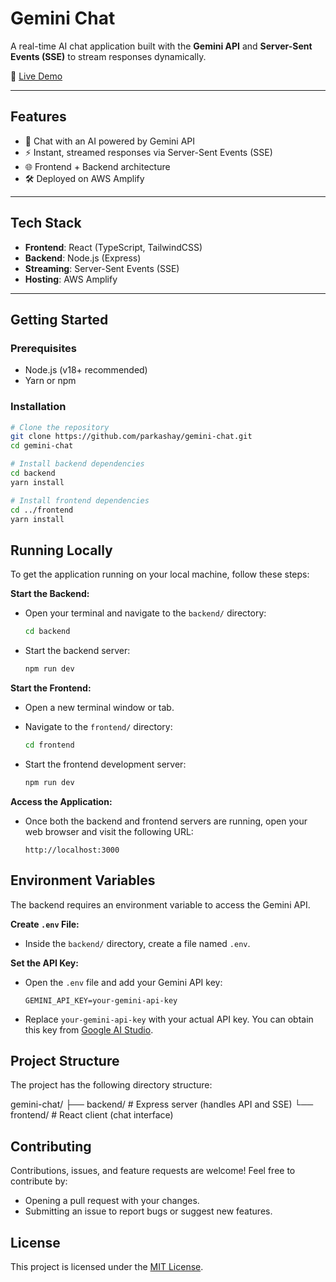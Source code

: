 # Gemini Chat

A real-time AI chat application built with the **Gemini API** and **Server-Sent Events (SSE)** to stream responses dynamically.

🚀 [Live Demo](https://master.d1i0bq0ta6os8r.amplifyapp.com/chat/)

---

## Features

- 🤖 Chat with an AI powered by Gemini API
- ⚡ Instant, streamed responses via Server-Sent Events (SSE)
- 🌐 Frontend + Backend architecture
- 🛠️ Deployed on AWS Amplify

---

## Tech Stack

- **Frontend**: React (TypeScript, TailwindCSS)
- **Backend**: Node.js (Express)
- **Streaming**: Server-Sent Events (SSE)
- **Hosting**: AWS Amplify

---

## Getting Started

### Prerequisites

- Node.js (v18+ recommended)
- Yarn or npm

### Installation

```bash
# Clone the repository
git clone https://github.com/parkashay/gemini-chat.git
cd gemini-chat

# Install backend dependencies
cd backend
yarn install

# Install frontend dependencies
cd ../frontend
yarn install
```

## Running Locally

To get the application running on your local machine, follow these steps:

**Start the Backend:**

- Open your terminal and navigate to the `backend/` directory:

  ```bash
  cd backend
  ```

- Start the backend server:

  ```bash
  npm run dev
  ```

**Start the Frontend:**

- Open a new terminal window or tab.
- Navigate to the `frontend/` directory:

  ```bash
  cd frontend
  ```

- Start the frontend development server:

  ```bash
  npm run dev
  ```

**Access the Application:**

- Once both the backend and frontend servers are running, open your web browser and visit the following URL:

  ```
  http://localhost:3000
  ```

## Environment Variables

The backend requires an environment variable to access the Gemini API.

**Create `.env` File:**

- Inside the `backend/` directory, create a file named `.env`.

**Set the API Key:**

- Open the `.env` file and add your Gemini API key:

  ```
  GEMINI_API_KEY=your-gemini-api-key
  ```

- Replace `your-gemini-api-key` with your actual API key. You can obtain this key from [Google AI Studio](https://makersuite.google.com/).

## Project Structure

The project has the following directory structure:

gemini-chat/
├── backend/ # Express server (handles API and SSE)
└── frontend/ # React client (chat interface)

## Contributing

Contributions, issues, and feature requests are welcome! Feel free to contribute by:

- Opening a pull request with your changes.
- Submitting an issue to report bugs or suggest new features.

## License

This project is licensed under the [MIT License](LICENSE).
